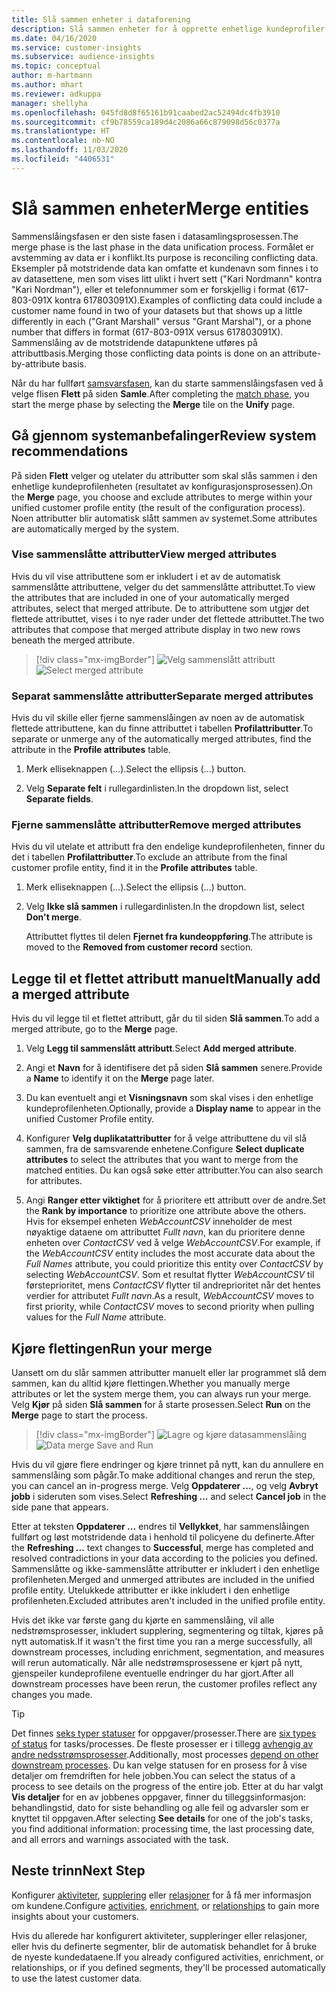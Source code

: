 ```yaml
---
title: Slå sammen enheter i dataforening
description: Slå sammen enheter for å opprette enhetlige kundeprofiler.
ms.date: 04/16/2020
ms.service: customer-insights
ms.subservice: audience-insights
ms.topic: conceptual
author: m-hartmann
ms.author: mhart
ms.reviewer: adkuppa
manager: shellyha
ms.openlocfilehash: 045fd8d8f65161b91caabed2ac52494dc4fb3910
ms.sourcegitcommit: cf9b78559ca189d4c2086a66c879098d56c0377a
ms.translationtype: HT
ms.contentlocale: nb-NO
ms.lasthandoff: 11/03/2020
ms.locfileid: "4406531"
---
```

# <a name="merge-entities"></a><span data-ttu-id="42678-103">Slå sammen enheter</span><span class="sxs-lookup"><span data-stu-id="42678-103">Merge entities</span></span>

<span data-ttu-id="42678-104">Sammenslåingsfasen er den siste fasen i datasamlingsprosessen.</span><span class="sxs-lookup"><span data-stu-id="42678-104">The merge phase is the last phase in the data unification process.</span></span> <span data-ttu-id="42678-105">Formålet er avstemming av data er i konflikt.</span><span class="sxs-lookup"><span data-stu-id="42678-105">Its purpose is reconciling conflicting data.</span></span> <span data-ttu-id="42678-106">Eksempler på motstridende data kan omfatte et kundenavn som finnes i to av datasettene, men som vises litt ulikt i hvert sett ("Kari Nordmann" kontra "Kari Nordman"), eller et telefonnummer som er forskjellig i format (617-803-091X kontra 617803091X).</span><span class="sxs-lookup"><span data-stu-id="42678-106">Examples of conflicting data could include a customer name found in two of your datasets but that shows up a little differently in each ("Grant Marshall" versus "Grant Marshal"), or a phone number that differs in format (617-803-091X versus 617803091X).</span></span> <span data-ttu-id="42678-107">Sammenslåing av de motstridende datapunktene utføres på attributtbasis.</span><span class="sxs-lookup"><span data-stu-id="42678-107">Merging those conflicting data points is done on an attribute-by-attribute basis.</span></span>

<span data-ttu-id="42678-108">Når du har fullført [samsvarsfasen](match-entities.md), kan du starte sammenslåingsfasen ved å velge flisen **Flett** på siden **Samle**.</span><span class="sxs-lookup"><span data-stu-id="42678-108">After completing the [match phase](match-entities.md), you start the merge phase by selecting the **Merge** tile on the **Unify** page.</span></span>

## <a name="review-system-recommendations"></a><span data-ttu-id="42678-109">Gå gjennom systemanbefalinger</span><span class="sxs-lookup"><span data-stu-id="42678-109">Review system recommendations</span></span>

<span data-ttu-id="42678-110">På siden **Flett** velger og utelater du attributter som skal slås sammen i den enhetlige kundeprofilenheten (resultatet av konfigurasjonsprosessen).</span><span class="sxs-lookup"><span data-stu-id="42678-110">On the **Merge** page, you choose and exclude attributes to merge within your unified customer profile entity (the result of the configuration process).</span></span> <span data-ttu-id="42678-111">Noen attributter blir automatisk slått sammen av systemet.</span><span class="sxs-lookup"><span data-stu-id="42678-111">Some attributes are automatically merged by the system.</span></span>

### <a name="view-merged-attributes"></a><span data-ttu-id="42678-112">Vise sammenslåtte attributter</span><span class="sxs-lookup"><span data-stu-id="42678-112">View merged attributes</span></span>

<span data-ttu-id="42678-113">Hvis du vil vise attributtene som er inkludert i et av de automatisk sammenslåtte attributtene, velger du det sammenslåtte attributtet.</span><span class="sxs-lookup"><span data-stu-id="42678-113">To view the attributes that are included in one of your automatically merged attributes, select that merged attribute.</span></span> <span data-ttu-id="42678-114">De to attributtene som utgjør det flettede attributtet, vises i to nye rader under det flettede attributtet.</span><span class="sxs-lookup"><span data-stu-id="42678-114">The two attributes that compose that merged attribute display in two new rows beneath the merged attribute.</span></span>

> [!div class="mx-imgBorder"]
> <span data-ttu-id="42678-115">![Velg sammenslått attributt](media/configure-data-merge-profile-attributes.png "Velge sammenslått attributt")</span><span class="sxs-lookup"><span data-stu-id="42678-115">![Select merged attribute](media/configure-data-merge-profile-attributes.png "Select merged attribute")</span></span>

### <a name="separate-merged-attributes"></a><span data-ttu-id="42678-116">Separat sammenslåtte attributter</span><span class="sxs-lookup"><span data-stu-id="42678-116">Separate merged attributes</span></span>

<span data-ttu-id="42678-117">Hvis du vil skille eller fjerne sammenslåingen av noen av de automatisk flettede attributtene, kan du finne attributtet i tabellen **Profilattributter**.</span><span class="sxs-lookup"><span data-stu-id="42678-117">To separate or unmerge any of the automatically merged attributes, find the attribute in the **Profile attributes** table.</span></span>

1. <span data-ttu-id="42678-118">Merk elliseknappen (...).</span><span class="sxs-lookup"><span data-stu-id="42678-118">Select the ellipsis (...) button.</span></span>
  
2. <span data-ttu-id="42678-119">Velg **Separate felt** i rullegardinlisten.</span><span class="sxs-lookup"><span data-stu-id="42678-119">In the dropdown list, select **Separate fields**.</span></span>

### <a name="remove-merged-attributes"></a><span data-ttu-id="42678-120">Fjerne sammenslåtte attributter</span><span class="sxs-lookup"><span data-stu-id="42678-120">Remove merged attributes</span></span>

<span data-ttu-id="42678-121">Hvis du vil utelate et attributt fra den endelige kundeprofilenheten, finner du det i tabellen **Profilattributter**.</span><span class="sxs-lookup"><span data-stu-id="42678-121">To exclude an attribute from the final customer profile entity, find it in the **Profile attributes** table.</span></span>

1. <span data-ttu-id="42678-122">Merk elliseknappen (...).</span><span class="sxs-lookup"><span data-stu-id="42678-122">Select the ellipsis (...) button.</span></span>
  
2. <span data-ttu-id="42678-123">Velg **Ikke slå sammen** i rullegardinlisten.</span><span class="sxs-lookup"><span data-stu-id="42678-123">In the dropdown list, select **Don't merge**.</span></span>

   <span data-ttu-id="42678-124">Attributtet flyttes til delen **Fjernet fra kundeoppføring**.</span><span class="sxs-lookup"><span data-stu-id="42678-124">The attribute is moved to the **Removed from customer record** section.</span></span>

## <a name="manually-add-a-merged-attribute"></a><span data-ttu-id="42678-125">Legge til et flettet attributt manuelt</span><span class="sxs-lookup"><span data-stu-id="42678-125">Manually add a merged attribute</span></span>

<span data-ttu-id="42678-126">Hvis du vil legge til et flettet attributt, går du til siden **Slå sammen**.</span><span class="sxs-lookup"><span data-stu-id="42678-126">To add a merged attribute, go to the **Merge** page.</span></span>

1. <span data-ttu-id="42678-127">Velg **Legg til sammenslått attributt**.</span><span class="sxs-lookup"><span data-stu-id="42678-127">Select **Add merged attribute**.</span></span>

2. <span data-ttu-id="42678-128">Angi et **Navn** for å identifisere det på siden **Slå sammen** senere.</span><span class="sxs-lookup"><span data-stu-id="42678-128">Provide a **Name** to identify it on the **Merge** page later.</span></span>

3. <span data-ttu-id="42678-129">Du kan eventuelt angi et **Visningsnavn** som skal vises i den enhetlige kundeprofilenheten.</span><span class="sxs-lookup"><span data-stu-id="42678-129">Optionally, provide a **Display name** to appear in the unified Customer Profile entity.</span></span>

4. <span data-ttu-id="42678-130">Konfigurer **Velg duplikatattributter** for å velge attributtene du vil slå sammen, fra de samsvarende enhetene.</span><span class="sxs-lookup"><span data-stu-id="42678-130">Configure **Select duplicate attributes** to select the attributes that you want to merge from the matched entities.</span></span> <span data-ttu-id="42678-131">Du kan også søke etter attributter.</span><span class="sxs-lookup"><span data-stu-id="42678-131">You can also search for attributes.</span></span>

5. <span data-ttu-id="42678-132">Angi **Ranger etter viktighet** for å prioritere ett attributt over de andre.</span><span class="sxs-lookup"><span data-stu-id="42678-132">Set the **Rank by importance** to prioritize one attribute above the others.</span></span> <span data-ttu-id="42678-133">Hvis for eksempel enheten *WebAccountCSV* inneholder de mest nøyaktige dataene om attributtet *Fullt navn*, kan du prioritere denne enheten over *ContactCSV* ved å velge *WebAccountCSV*.</span><span class="sxs-lookup"><span data-stu-id="42678-133">For example, if the *WebAccountCSV* entity includes the most accurate data about the *Full Names* attribute, you could prioritize this entity over *ContactCSV* by selecting *WebAccountCSV*.</span></span> <span data-ttu-id="42678-134">Som et resultat flytter *WebAccountCSV* til førsteprioritet, mens *ContactCSV* flytter til andreprioritet når det hentes verdier for attributet *Fullt navn*.</span><span class="sxs-lookup"><span data-stu-id="42678-134">As a result, *WebAccountCSV* moves to first priority, while *ContactCSV* moves to second priority when pulling values for the *Full Name* attribute.</span></span>

## <a name="run-your-merge"></a><span data-ttu-id="42678-135">Kjøre flettingen</span><span class="sxs-lookup"><span data-stu-id="42678-135">Run your merge</span></span>

<span data-ttu-id="42678-136">Uansett om du slår sammen attributter manuelt eller lar programmet slå dem sammen, kan du alltid kjøre flettingen.</span><span class="sxs-lookup"><span data-stu-id="42678-136">Whether you manually merge attributes or let the system merge them, you can always run your merge.</span></span> <span data-ttu-id="42678-137">Velg **Kjør** på siden **Slå sammen** for å starte prosessen.</span><span class="sxs-lookup"><span data-stu-id="42678-137">Select **Run** on the **Merge** page to start the process.</span></span>

> [!div class="mx-imgBorder"]
> <span data-ttu-id="42678-138">![Lagre og kjøre datasammenslåing](media/configure-data-merge-save-run.png "Lagre og kjøre datasammenslåing")</span><span class="sxs-lookup"><span data-stu-id="42678-138">![Data merge Save and Run](media/configure-data-merge-save-run.png "Data merge Save and Run")</span></span>

<span data-ttu-id="42678-139">Hvis du vil gjøre flere endringer og kjøre trinnet på nytt, kan du annullere en sammenslåing som pågår.</span><span class="sxs-lookup"><span data-stu-id="42678-139">To make additional changes and rerun the step, you can cancel an in-progress merge.</span></span> <span data-ttu-id="42678-140">Velg **Oppdaterer ...**, og velg **Avbryt jobb** i sideruten som vises.</span><span class="sxs-lookup"><span data-stu-id="42678-140">Select **Refreshing ...** and select **Cancel job**  in the side pane that appears.</span></span>

<span data-ttu-id="42678-141">Etter at teksten **Oppdaterer ...** endres til **Vellykket**, har sammenslåingen fullført og løst motstridende data i henhold til policyene du definerte.</span><span class="sxs-lookup"><span data-stu-id="42678-141">After the **Refreshing ...** text changes to **Successful**, merge has completed and resolved contradictions in your data according to the policies you defined.</span></span> <span data-ttu-id="42678-142">Sammenslåtte og ikke-sammenslåtte attributter er inkludert i den enhetlige profilenheten.</span><span class="sxs-lookup"><span data-stu-id="42678-142">Merged and unmerged attributes are included in the unified profile entity.</span></span> <span data-ttu-id="42678-143">Utelukkede attributter er ikke inkludert i den enhetlige profilenheten.</span><span class="sxs-lookup"><span data-stu-id="42678-143">Excluded attributes aren't included in the unified profile entity.</span></span>

<span data-ttu-id="42678-144">Hvis det ikke var første gang du kjørte en sammenslåing, vil alle nedstrømsprosesser, inkludert supplering, segmentering og tiltak, kjøres på nytt automatisk.</span><span class="sxs-lookup"><span data-stu-id="42678-144">If it wasn't the first time you ran a merge successfully, all downstream processes, including enrichment, segmentation, and measures will rerun automatically.</span></span> <span data-ttu-id="42678-145">Når alle nedstrømsprosessene er kjørt på nytt, gjenspeiler kundeprofilene eventuelle endringer du har gjort.</span><span class="sxs-lookup"><span data-stu-id="42678-145">After all downstream processes have been rerun, the customer profiles reflect any changes you made.</span></span>

> [!TIP]
> <span data-ttu-id="42678-146">Det finnes [seks typer statuser](system.md#status-types) for oppgaver/prosesser.</span><span class="sxs-lookup"><span data-stu-id="42678-146">There are [six types of status](system.md#status-types) for tasks/processes.</span></span> <span data-ttu-id="42678-147">De fleste prosesser er i tillegg [avhengig av andre nedsstrømsprosesser](system.md#refresh-policies).</span><span class="sxs-lookup"><span data-stu-id="42678-147">Additionally, most processes [depend on other downstream processes](system.md#refresh-policies).</span></span> <span data-ttu-id="42678-148">Du kan velge statusen for en prosess for å vise detaljer om fremdriften for hele jobben.</span><span class="sxs-lookup"><span data-stu-id="42678-148">You can select the status of a process to see details on the progress of the entire job.</span></span> <span data-ttu-id="42678-149">Etter at du har valgt **Vis detaljer** for en av jobbenes oppgaver, finner du tilleggsinformasjon: behandlingstid, dato for siste behandling og alle feil og advarsler som er knyttet til oppgaven.</span><span class="sxs-lookup"><span data-stu-id="42678-149">After selecting **See details** for one of the job's tasks, you find additional information: processing time, the last processing date, and all errors and warnings associated with the task.</span></span>

## <a name="next-step"></a><span data-ttu-id="42678-150">Neste trinn</span><span class="sxs-lookup"><span data-stu-id="42678-150">Next Step</span></span>

<span data-ttu-id="42678-151">Konfigurer [aktiviteter](activities.md), [supplering](enrichment-microsoft-graph.md) eller [relasjoner](relationships.md) for å få mer informasjon om kundene.</span><span class="sxs-lookup"><span data-stu-id="42678-151">Configure [activities](activities.md), [enrichment](enrichment-microsoft-graph.md), or [relationships](relationships.md) to gain more insights about your customers.</span></span>

<span data-ttu-id="42678-152">Hvis du allerede har konfigurert aktiviteter, suppleringer eller relasjoner, eller hvis du definerte segmenter, blir de automatisk behandlet for å bruke de nyeste kundedataene.</span><span class="sxs-lookup"><span data-stu-id="42678-152">If you already configured activities, enrichment, or relationships, or if you defined segments, they'll be processed automatically to use the latest customer data.</span></span>


